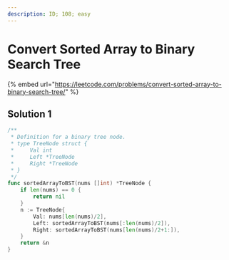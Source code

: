 ```yaml
---
description: ID; 108; easy
---
```

# Convert Sorted Array to Binary Search Tree

{% embed url="https://leetcode.com/problems/convert-sorted-array-to-binary-search-tree/" %}

## Solution 1

```go
/**
 * Definition for a binary tree node.
 * type TreeNode struct {
 *     Val int
 *     Left *TreeNode
 *     Right *TreeNode
 * }
 */
func sortedArrayToBST(nums []int) *TreeNode {
    if len(nums) == 0 {
        return nil
    }
    n := TreeNode{
        Val: nums[len(nums)/2],
        Left: sortedArrayToBST(nums[:len(nums)/2]),
        Right: sortedArrayToBST(nums[len(nums)/2+1:]),
    }
    return &n
}
```
